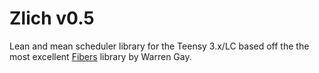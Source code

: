 Zlich v0.5
==========

Lean and mean scheduler library for the Teensy 3.x/LC based off the the most excellent [Fibers] library by Warren Gay.


[Fibers]:https://github.com/ve3wwg/teensy3_fibers